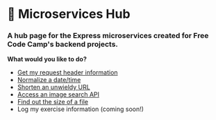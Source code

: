 # :city_sunrise: Microservices Hub

### A hub page for the Express microservices created for Free Code Camp's backend projects.

**What would you like to do?**

* [Get my request header information](https://jc-headerparser.glitch.me/)
* [Normalize a date/time](https://jc-timestamp.glitch.me/)
* [Shorten an unwieldy URL](https://jc-urlshortener.glitch.me/)
* [Access an image search API](https://jc-imagesearch.glitch.me/)
* [Find out the size of a file](https://jc-metadata.glitch.me/)
* Log my exercise information (coming soon!)
